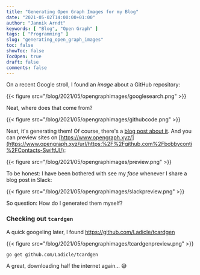 ```yaml
---
title: "Generating Open Graph Images for my Blog"
date: "2021-05-02T14:00:00+01:00"
author: "Jannik Arndt"
keywords: [ "Blog", "Open Graph" ]
tags: [ "Programming" ]
slug: "generating_open_graph_images"
toc: false
showToc: false
TocOpen: true
draft: false
comments: false
---
```


<!--more-->

On a recent Google stroll, I found an _image_ about a GitHub repository:

{{< figure src="/blog/2021/05/opengraphimages/googlesearch.png" >}}

Neat, where does that come from?

{{< figure src="/blog/2021/05/opengraphimages/githubcode.png" >}}

Neat, it's generating them! Of course, there's a [blog post about it](https://github.blog/2019-04-17-custom-open-graph-images-for-repositories/).
And you can preview sites on [https://www.opengraph.xyz/](https://www.opengraph.xyz/url/https:%2F%2Fgithub.com%2Fbobbyconti%2FContacts-SwiftUI/):

{{< figure src="/blog/2021/05/opengraphimages/preview.png" >}}

To be honest: I have been bothered with see my _face_ whenever I share a blog post in Slack:

{{< figure src="/blog/2021/05/opengraphimages/slackpreview.png" >}}

So question: How do I generated them myself?

### Checking out `tcardgen`

A quick googeling later, I found https://github.com/Ladicle/tcardgen

{{< figure src="/blog/2021/05/opengraphimages/tcardgenpreview.png" >}}

```shell
go get github.com/Ladicle/tcardgen
```

A great, downloading half the internet again… 😅 

